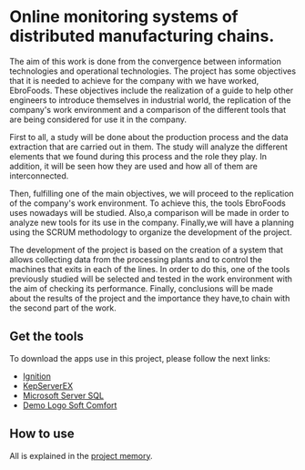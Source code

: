 # Online monitoring systems of distributed manufacturing chains.

The aim of this work is done from the convergence between information technologies and operational technologies. The project has some objectives that it is needed to achieve for the company with we have worked, EbroFoods. These objectives include the realization of a guide to help other engineers to introduce themselves in industrial world, the replication of the company's work environment and a comparison of the different tools that are being considered for use it in the company.

First to all, a study will be done about the production process and the data extraction that are carried out in them. The study will analyze the different elements that we found during this process and the role they play. In addition, it will be seen how they are used and how all of them are interconnected.

Then, fulfilling one of the main objectives, we will proceed to the replication of the company's work environment. To achieve this, the tools EbroFoods uses nowadays will be studied. Also,a comparison will be made in order to analyze new tools for its use in the company. Finally,we will have a planning using the SCRUM methodology to organize the development of the project.

The development of the project is based on the creation of a system that allows collecting data from the processing plants and to control the machines that exits in each of the lines. In order to do this, one of the tools previously studied will be selected and tested in the work environment with the aim of checking its performance. Finally, conclusions will be made about the results of the project and the importance they have,to chain with the second part of the work.

## Get the tools
To download the apps use in this project, please follow the next links:
- [Ignition](https://inductiveautomation.com/downloads/ignition/8.0.3)
- [KepServerEX](https://www.kepware.com/en-us/kepserverex-6-9/)
- [Microsoft Server SQL](https://go.microsoft.com/fwlink/?linkid=853017)
- [Demo Logo Soft Comfort](https://new.siemens.com/global/en/products/automation/systems/industrial/plc/logo/logo-software.html#Demosoftware)

## How to use
All is explained in the [project memory]().

